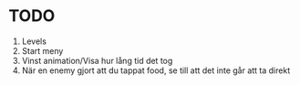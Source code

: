 # TODO

1. Levels
2. Start meny
3. Vinst animation/Visa hur lång tid det tog
4. När en enemy gjort att du tappat food, se till att det inte går att ta direkt